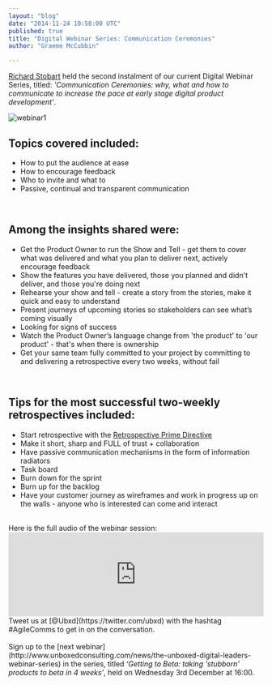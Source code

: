 ```yaml
---
layout: "blog"
date: "2014-11-24 10:58:00 UTC"
published: true
title: "Digital Webinar Series: Communication Ceremonies"
author: "Graeme McCubbin"

---
```


[Richard Stobart](http://www.unboxedconsulting.com/people/richard-stobart) held the second instalment of our current Digital Webinar Series, titled: <i>'Communication Ceremonies: why, what and how to communicate to increase the pace at early stage digital product development’</i>.<br/>

![webinar1](http://i1291.photobucket.com/albums/b548/grammccram/fdd183d1-fc48-45c4-a2b7-e27e26c84e20_zps11e39c22.png)<br/>

<h2 class="super_sub_heading">Topics covered included:</h2>

* How to put the audience at ease<br/>
* How to encourage feedback<br/>
* Who to invite and what to<br/>
* Passive, continual and transparent communication<br/>
<br/>

<h2 class="super_sub_heading">Among the insights shared were:</h2>

* Get the Product Owner to run the Show and Tell - get them to cover what was delivered and what you plan to deliver next, actively encourage feedback<br/>
* Show the features you have delivered, those you planned and didn't deliver, and those you're doing next<br/>
* Rehearse your show and tell - create a story from the stories, make it quick and easy to understand<br/>
* Present journeys of upcoming stories so stakeholders can see what’s coming visually<br/>
* Looking for signs of success<br/>
* Watch the Product Owner’s language change from 'the product' to 'our product' - that's when there is ownership<br/>
* Get your same team fully committed to your project by committing to and delivering a retrospective every two weeks, without fail<br/>
</br>

<h2 class="super_sub_heading">Tips for the most successful two-weekly retrospectives included:</h2>

* Start retrospective with the [Retrospective Prime Directive](http://www.retrospectives.com/pages/retroPrimeDirective.html)<br/>
* Make it short, sharp and FULL of trust + collaboration<br/>
* Have passive communication mechanisms in the form of information radiators<br/>
* Task board<br/>
* Burn down for the sprint<br/>
* Burn up for the backlog<br/>
* Have your customer journey as wireframes and work in progress up on the walls - anyone who is interested can come and interact<br/>

<br/>
Here is the full audio of the webinar session:<br/>

<iframe width="100%" height="166" scrolling="no" frameborder="no" src="https://w.soundcloud.com/player/?url=https%3A//api.soundcloud.com/tracks/177686655&amp;color=ff5500&amp;auto_play=false&amp;hide_related=false&amp;show_comments=true&amp;show_user=true&amp;show_reposts=false"></iframe>

<br/>
Tweet us at [@Ubxd](https://twitter.com/ubxd) with the hashtag #AgileComms to get in on the conversation.</br>
<br/>
Sign up to the [next webinar](http://www.unboxedconsulting.com/news/the-unboxed-digital-leaders-webinar-series) in the series, titled <i>‘Getting to Beta: taking 'stubborn' products to beta in 4 weeks’</i>, held on Wednesday 3rd December at 16:00.
